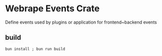 # Webrape Events Crate

Define events used by plugins or application for frontend~backend events

## build

```bs
bun install ; bun run build
```
